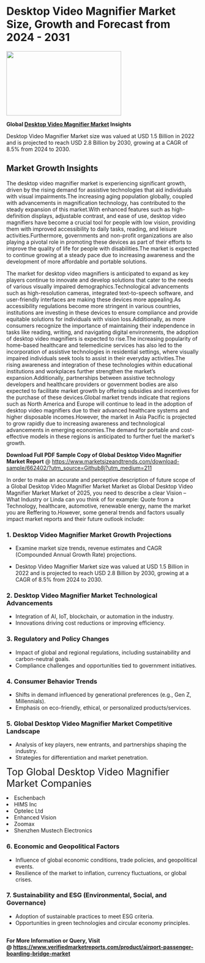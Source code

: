 <H1>Desktop Video Magnifier Market Size, Growth and Forecast from 2024 - 2031</H1><img class="aligncenter size-medium wp-image-584254" src="https://thirdeyenews.in/wp-content/uploads/2024/09/Global-Market-Research-300x168.jpeg" alt="" width="300" height="168" /><p><strong>Global&nbsp;<a href="https://www.marketsizeandtrends.com/download-sample/662402/?utm_source=Github8j?utm_medium=211">Desktop Video Magnifier Market</a> Insights</strong></p><p>Desktop Video Magnifier Market size was valued at USD 1.5 Billion in 2022 and is projected to reach USD 2.8 Billion by 2030, growing at a CAGR of 8.5% from 2024 to 2030.</p><p><h2>Market Growth Insights</h2> <p>The desktop video magnifier market is experiencing significant growth, driven by the rising demand for assistive technologies that aid individuals with visual impairments.The increasing aging population globally, coupled with advancements in magnification technology, has contributed to the steady expansion of this market.With enhanced features such as high-definition displays, adjustable contrast, and ease of use, desktop video magnifiers have become a crucial tool for people with low vision, providing them with improved accessibility to daily tasks, reading, and leisure activities.Furthermore, governments and non-profit organizations are also playing a pivotal role in promoting these devices as part of their efforts to improve the quality of life for people with disabilities.The market is expected to continue growing at a steady pace due to increasing awareness and the development of more affordable and portable solutions.</p> <p>The market for desktop video magnifiers is anticipated to expand as key players continue to innovate and develop solutions that cater to the needs of various visually impaired demographics.Technological advancements such as high-resolution cameras, integrated text-to-speech software, and user-friendly interfaces are making these devices more appealing.As accessibility regulations become more stringent in various countries, institutions are investing in these devices to ensure compliance and provide equitable solutions for individuals with vision loss.Additionally, as more consumers recognize the importance of maintaining their independence in tasks like reading, writing, and navigating digital environments, the adoption of desktop video magnifiers is expected to rise.The increasing popularity of home-based healthcare and telemedicine services has also led to the incorporation of assistive technologies in residential settings, where visually impaired individuals seek tools to assist in their everyday activities.The rising awareness and integration of these technologies within educational institutions and workplaces further strengthen the market’s expansion.Additionally, partnerships between assistive technology developers and healthcare providers or government bodies are also expected to facilitate market growth by offering subsidies and incentives for the purchase of these devices.Global market trends indicate that regions such as North America and Europe will continue to lead in the adoption of desktop video magnifiers due to their advanced healthcare systems and higher disposable incomes.However, the market in Asia Pacific is projected to grow rapidly due to increasing awareness and technological advancements in emerging economies.The demand for portable and cost-effective models in these regions is anticipated to further fuel the market's growth.</p> <p><span class=""><strong>Download Full PDF Sample Copy of Global Desktop Video Magnifier Market Report</strong> @ <a href="https://www.marketsizeandtrends.com/download-sample/662402/?utm_source=Github8j?utm_medium=211" target="_blank">https://www.marketsizeandtrends.com/download-sample/662402/?utm_source=Github8j?utm_medium=211</a></span></p><p>In order to make an accurate and perceptive description of future scope of a Global&nbsp;Desktop Video Magnifier Market Market as Global&nbsp;Desktop Video Magnifier Market Market of 2025, you need to describe a clear Vision &ndash; What Industry or Linda can you think of for example: Quote from a Technology, healthcare, automotive, renewable energy, name the market you are Reffering to.However, some general trends and factors usually impact market reports and their future outlook include:</p><h3>1.&nbsp;<strong>Desktop Video Magnifier Market Growth Projections</strong></h3><ul><li>Examine market size trends, revenue estimates and CAGR (Compounded Annual Growth Rate) projections.</li><li><p>Desktop Video Magnifier Market size was valued at USD 1.5 Billion in 2022 and is projected to reach USD 2.8 Billion by 2030, growing at a CAGR of 8.5% from 2024 to 2030.</p></li></ul><h3>2.&nbsp;<strong>Desktop Video Magnifier Market Technological Advancements</strong></h3><ul><li>Integration of AI, IoT, blockchain, or automation in the industry.</li><li>Innovations driving cost reductions or improving efficiency.</li></ul><h3>3.&nbsp;<strong>Regulatory and Policy Changes</strong></h3><ul><li>Impact of global and regional regulations, including sustainability and carbon-neutral goals.</li><li>Compliance challenges and opportunities tied to government initiatives.</li></ul><h3>4.&nbsp;<strong>Consumer Behavior Trends</strong></h3><ul><li>Shifts in demand influenced by generational preferences (e.g., Gen Z, Millennials).</li><li>Emphasis on eco-friendly, ethical, or personalized products/services.</li></ul><h3>5.&nbsp;<strong>Global Desktop Video Magnifier Market Competitive Landscape</strong></h3><ul><li>Analysis of key players, new entrants, and partnerships shaping the industry.</li><li>Strategies for differentiation and market penetration.</li></ul><p data-pm-slice="1 1 []"><span style="color: inherit; font-family: inherit; font-size: 25px;">Top Global Desktop Video Magnifier Market Companies</span></p><div class="" data-test-id=""><p><li>Eschenbach</li><li> HIMS Inc</li><li> Optelec Ltd</li><li> Enhanced Vision</li><li> Zoomax</li><li> Shenzhen Mustech Electronics</li></p></div><h3>6.&nbsp;<strong>Economic and Geopolitical Factors</strong></h3><ul><li>Influence of global economic conditions, trade policies, and geopolitical events.</li><li>Resilience of the market to inflation, currency fluctuations, or global crises.</li></ul><h3>7.&nbsp;<strong>Sustainability and ESG (Environmental, Social, and Governance)</strong></h3><ul><li>Adoption of sustainable practices to meet ESG criteria.</li><li>Opportunities in green technologies and circular economy principles.</li></ul><h2><strong style="font-size: 14px;">For More Information or Query, Visit @&nbsp;</strong><a style="background-color: #ffffff; font-size: 14px;" href="https://www.marketsizeandtrends.com/report/desktop-video-magnifier-market/" target="_blank">https://www.verifiedmarketreports.com/product/airport-passenger-boarding-bridge-market</a></h2>